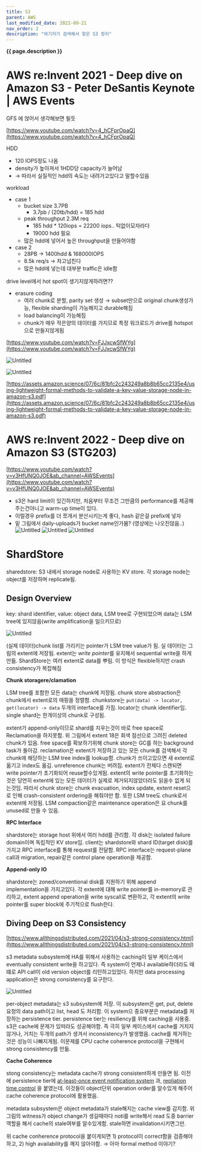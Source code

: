 ```yaml
---
title: S3
parent: AWS
last_modified_date: 2022-09-21
nav_order: 2
description: "여기저기 검색해서 찾은 S3 정리"
---
```

**{{ page.description }}**

# AWS re:Invent 2021 - Deep dive on Amazon S3 - Peter DeSantis Keynote | AWS Events

GFS 에 얹어서 생각해보면 될듯 

[https://www.youtube.com/watch?v=4_hCFprOpaQ](https://www.youtube.com/watch?v=4_hCFprOpaQ)

HDD

- 120 IOPS정도 나옴
- density가 높아져서 1HDD당 capacity가 늘어남
- → 따라서 실질적인 hdd의 속도는 내려가고있다고 말할수있음

workload

- case 1
    - bucket size 3.7PB
        - 3.7pb / (20tb/hdd) = 185 hdd
    - peak throughput 2.3M req
        - 185 hdd * 120iops = 22200 iops.. 턱없이모자라다
        - 19000 hdd 필요
    - 많은 hdd에 넣어서 높은 throughput을 만들어야함
- case 2
    - 28PB → 1400hdd & 168000IOPS
    - 8.5k req/s → 차고넘친다
    - 많은 hdd에 넣는데 대부분 traffic은 idle함

drive level에서 hot spot이 생기지않게하려면?? 

- erasure coding
    - 여러 chunk로 분할, parity set 생성 → subset만으로 original chunk생성가능, flexible sharding이 가능해지고 durable해짐
    - load balancing이 가능해짐
    - chunk가 매우 작은양의 데이터를 가지므로 특정 워크로드가 drive를 hotspot으로 만들지않게됨

[https://www.youtube.com/watch?v=FJJxcwSfWYg](https://www.youtube.com/watch?v=FJJxcwSfWYg)

![Untitled](s3/Untitled.png)

![Untitled](s3/Untitled1.png)

[https://assets.amazon.science/07/6c/81bfc2c243249a8b8b65cc2135e4/using-lightweight-formal-methods-to-validate-a-key-value-storage-node-in-amazon-s3.pdf](https://assets.amazon.science/07/6c/81bfc2c243249a8b8b65cc2135e4/using-lightweight-formal-methods-to-validate-a-key-value-storage-node-in-amazon-s3.pdf)

# AWS re:Invent 2022 - Deep dive on Amazon S3 (STG203)

[https://www.youtube.com/watch?v=v3HfUNQ0JOE&ab_channel=AWSEvents](https://www.youtube.com/watch?v=v3HfUNQ0JOE&ab_channel=AWSEvents)

- s3은 hard limit이 있긴하지만, 처음부터 무조건 그만큼의 performance를 제공해주는건아니고 warm-up time이 있다.
- 이럴경우 prefix를 더 쪼개서 분산시키는게 좋다, hash 같은걸 prefix에 넣자
- 밑 그림에서 daily-uploads가 bucket name인가봄? (영상에는 나오진않음..)
![Untitled](s3/Untitled4.png)
![Untitled](s3/Untitled5.png)
![Untitled](s3/Untitled6.png)

# ShardStore

sharedstore: S3 내에서 storage node로 사용하는 KV store. 각 storage node는 object를 저장하며 replicate됨. 

## Design Overview

key: shard identifier, value: object data, LSM tree로 구현되었으며 data는 LSM tree에 있지않음(write amplification을 일으키므로)

![Untitled](s3/Untitled2.png)

(실제 데이터)chunk list를 가리키는 pointer가 LSM tree value가 됨. 실 데이터는 그림의 extent에 저장됨. extent는 $write\ pointer$를 유지해서 sequential write을 하게 만듦. ShardStore는 여러 extent로 data를 뿌림. 이 방식은 flexible하지만 crash consistency가 복잡해짐

**Chunk storagere/clamation**

LSM tree를 포함한 모든 data는 chunk에 저장됨. chunk store abstraction은 chunk에서 extent로의 매핑을 정렬함. chunkstore는 `put(data) -> locator, get(locator) -> data` 두개의 interface를 가짐. locator는 chunk identifier임. single shard는 한개이상의 chunk로 구성됨.

extent가 append-only이므로 shard를 지우는것이 바로 free space로 Reclamation을 하지못함. 위 그림에서 extent 18은 회색 점선으로 그려진 deleted chunk가 있음. free space를 확보하기위해 chunk store는 GC를 하는 background task가 돌아감. reclamation은 extent가 저장하고 있는 모든 chunk를 검색해서 각 chunk에 해당하는 LSM tree index를 lookup함. chunk가 쓰이고있으면 새 extent로 옮기고 index도 옮김. unreference chunk는 버려짐. extent가 전체다 스캔되면 write pointer가 초기화되어 reuse할수있게됨. extent의 write pointer를 초기화하는것은 당연히 extent에 있는 모든 데이터가 실제로 제거되지않았더라도 읽을수 없게 되는것임. 따라서 chunk store는 chunk evacuation, index update, extent reset으로 인해 crash-consistent ordering을 해줘야만 함. 또한 LSM tree도 chunk로서 extent에 저장됨. LSM compaction같은 maintenance operation은 요 chunk를 unused로 만들 수 있음. 

**RPC Interface**

shardstore는 storage host 위에서 여러 hdd를 관리함. 각 disk는 isolated failure domain이며 독립적인 KV store임. client는 shardstore와 shard ID(target disk)를 가지고 RPC interface를 통해 request를 전달함. RPC interface는 request-plane call과 migration, repair같은 control plane operation을 제공함.

**Append-only IO**

shardstore는 zoned/conventional disk를 지원하기 위해 append implementation을 가지고있다. 각 extent에 대해 write pointer를 in-memory로 관리하고, extent append operation을 write syscall로 변환하고, 각 extent의 write pointer를 super block에 주기적으로 flush한다.

## **Diving Deep on S3 Consistency**

[https://www.allthingsdistributed.com/2021/04/s3-strong-consistency.html](https://www.allthingsdistributed.com/2021/04/s3-strong-consistency.html)

s3 metadata subsystem에 HA를 위해서 사용하는 caching이 일부 케이스에서 eventually consistent write을 하고있다. 즉 system이 언제나 available하더라도 때떄로 API call이 old version object를 리턴하고있었다. 하지만 data processing application은 strong consistency를 요구한다.

![Untitled](s3/Untitled3.png)

per-object metadata는 s3 subsystem에 저장. 이 subsystem은 get, put, delete 요청의 data path이고 list, head 도 처리함. 이 system으 중요부분은 metadata를 저장하는 persistence tier. persistence tier는 resiliency를 위해 caching을 사용중. s3은 cache에 문제가 있떠라도 성공해야함. 즉 극히 일부 케이스에서 cache를 거치지않거나, 거치는 두개의 path가 생겨서 inconsistency가 발생했음. cache를 제거하는것은 성능이 나빠지게됨. 이문제를 CPU cache coherence protocol을 구현해서 strong consistency를 만듦.

**Cache Coherence**

stong consistency는 metadata cache가 strong consistent하게 만들면 됨. 이전에 persistence tier에 [at-least-once event notification system](https://docs.aws.amazon.com/AmazonS3/latest/userguide/NotificationHowTo.html) 과, [repliation time control](https://aws.amazon.com/blogs/aws/new-cross-region-replication-for-amazon-s3/) 을 붙였는데. 이것들이 object단위 operation order를 알수있게 해주어 cache coherence protocol에 활용했음.

metadata subsystem은 object metadata가 stale해지는 cache view를 감지함. 위 그림의 witness가 object change가 생길때마다 noti를 write해서 read 도중 barrier역할을 해서 cache의 stale여부를 알수있게함. stale하면 invalidation시키면그만.

위 cache conherence protocol을 붙이게되면 1) protocol이 correct함을 검증해야하고, 2) high availability를 깨지 않아야함. → 아마 formal method 이야기?